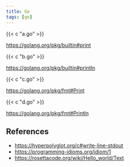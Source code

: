 ```yaml
---
title: Go
tags: [go]
---
```


{{< c "a.go" >}}

<https://golang.org/pkg/builtin#print>

{{< c "b.go" >}}

<https://golang.org/pkg/builtin#println>

{{< c "c.go" >}}

<https://golang.org/pkg/fmt#Print>

{{< c "d.go" >}}

<https://golang.org/pkg/fmt#Println>

## References

- <https://hyperpolyglot.org/c#write-line-stdout>
- <https://programming-idioms.org/idiom/1>
- <https://rosettacode.org/wiki/Hello_world/Text>
